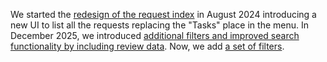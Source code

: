 We started the [redesign of the request index](/2024/08/06/introduction-request-index) in August 2024 introducing a new UI to list all the requests replacing the "Tasks" place in the menu.
In December 2025, we introduced [additional filters and improved search functionality by including review data](/2024/12/23/request-index).
Now, we add [a set of filters](/2025/02/07/request-index).
